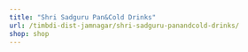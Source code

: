 ```yaml
---
title: "Shri Sadguru Pan&Cold Drinks"
url: /timbdi-dist-jamnagar/shri-sadguru-panandcold-drinks/
shop: shop
---
```

